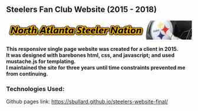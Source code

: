 ## Steelers Fan Club Website (2015 - 2018)

![](images/headers/alt3-4.png)

**This responsive single page website was created for a client in 2015.**</br>
**It was designed with barebones html, css, and javascript; and used mustache.js for templating.**</br>
**I maintained the site for three years until time constraints prevented me from continuing.**</br>

### Technologies Used:


Github pages link: https://sbullard.github.io/steelers-website-final/

